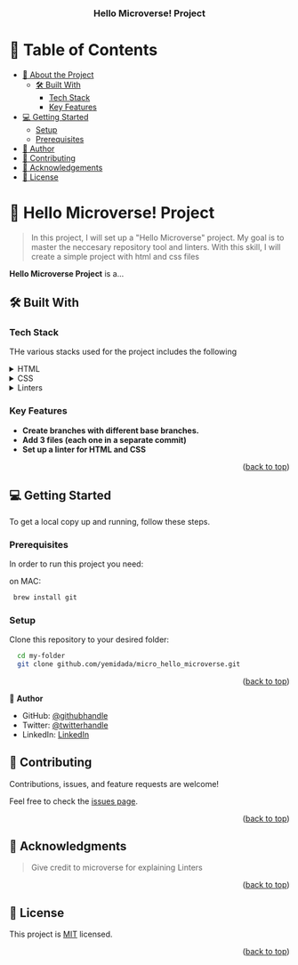 <a name="readme-top"></a>


<div align="center">

  <h3><b>Hello Microverse! Project</b></h3>

</div>

<!-- TABLE OF CONTENTS -->

# 📗 Table of Contents

- [📖 About the Project](#about-project)
  - [🛠 Built With](#built-with)
    - [Tech Stack](#tech-stack)
    - [Key Features](#key-features)
- [💻 Getting Started](#getting-started)
  - [Setup](#setup)
  - [Prerequisites](#prerequisites)
- [👥 Author](#author)
- [🤝 Contributing](#contributing)
- [🙏 Acknowledgements](#acknowledgements)
- [📝 License](#license)

<!-- PROJECT DESCRIPTION -->

# 📖 Hello Microverse! Project <a name="about-project"></a>

> In this project, I will set up a "Hello Microverse" project. My goal is to master the neccesary repository tool and linters. With this skill, I will create a simple project with html and css files

**Hello Microverse Project** is a...

## 🛠 Built With <a name="built-with"></a>

### Tech Stack <a name="tech-stack"></a>

THe various stacks used for the project includes the following
<details>
  <summary>HTML</summary>
</details>

<details>
  <summary>CSS</summary>
</details>

<details>
<summary>Linters</summary>
</details>

<!-- Features -->

### Key Features <a name="key-features"></a>


- **Create branches with different base branches.**
- **Add 3 files (each one in a separate commit)**
- **Set up a linter for HTML and CSS**

<p align="right">(<a href="#readme-top">back to top</a>)</p>

<!-- LIVE DEMO -->


## 💻 Getting Started <a name="getting-started"></a>


To get a local copy up and running, follow these steps.

### Prerequisites

In order to run this project you need:


on MAC:

```sh
 brew install git
```


### Setup

Clone this repository to your desired folder:

```sh
  cd my-folder
  git clone github.com/yemidada/micro_hello_microverse.git
```

<p align="right">(<a href="#readme-top">back to top</a>)</p>

<!-- AUTHOR -->

👤 **Author**

- GitHub: [@githubhandle](https://github.com/yemidada)
- Twitter: [@twitterhandle](https://twitter.com/naijavine)
- LinkedIn: [LinkedIn](https://linkedin.com/in/yemidada)


<!-- CONTRIBUTING -->

## 🤝 Contributing <a name="contributing"></a>

Contributions, issues, and feature requests are welcome!

Feel free to check the [issues page](../../issues/).

<p align="right">(<a href="#readme-top">back to top</a>)</p>


<!-- ACKNOWLEDGEMENTS -->

## 🙏 Acknowledgments <a name="acknowledgements"></a>

> Give credit to microverse for explaining Linters 

<p align="right">(<a href="#readme-top">back to top</a>)</p>

<!-- LICENSE -->

## 📝 License <a name="license"></a>

This project is [MIT](./LICENSE) licensed.

<p align="right">(<a href="#readme-top">back to top</a>)</p>
